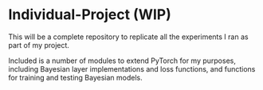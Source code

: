 # Individual-Project (WIP)

This will be a complete repository to replicate all the experiments I ran as part of my project.

Included is a number of modules to extend PyTorch for my purposes, including Bayesian layer implementations and loss functions, and functions for training and testing Bayesian models.
